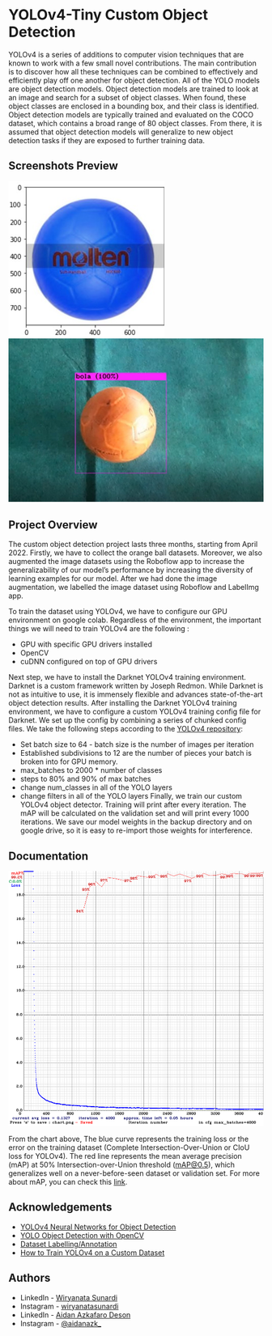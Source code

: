 # YOLOv4-Tiny Custom Object Detection

YOLOv4 is a series of additions to computer vision techniques that are known to work with a few small novel contributions. The main contribution is to discover how all these techniques can be combined to effectively and efficiently play off one another for object detection. All of the YOLO models are object detection models. Object detection models are trained to look at an image and search for a subset of object classes. When found, these object classes are enclosed in a bounding box, and their class is identified. Object detection models are typically trained and evaluated on the COCO dataset, which contains a broad range of 80 object classes. From there, it is assumed that object detection models will generalize to new object detection tasks if they are exposed to further training data.
## Screenshots Preview

![Screenshot Result](Test_Image/messageImage_1659175769546.jpg)
![Screenshot Result](Test_Image/messageImage_1659176482553.jpg)

## Project Overview

The custom object detection project lasts three months, starting from April 2022. Firstly, we have to collect the orange ball datasets. Moreover, we also augmented the image datasets using the Roboflow app to increase the generalizability of our model’s performance by increasing the diversity of learning examples for our model. After we had done the image augmentation, we labelled the image dataset using Roboflow and LabelImg app. 

To train the dataset using YOLOv4, we have to configure our GPU environment on google colab. Regardless of the environment, the important things we will need to train YOLOv4 are the following : 
- GPU with specific GPU drivers installed
- OpenCV
- cuDNN configured on top of GPU drivers

Next step, we have to install the Darknet YOLOv4 training environment. Darknet is a custom framework written by Joseph Redmon. While Darknet is not as intuitive to use, it is immensely flexible and advances state-of-the-art object detection results. After installing the Darknet YOLOv4 training environment, we have to configure a custom YOLOv4 training config file for Darknet. We set up the config by combining a series of chunked config files. We take the following steps according to the [YOLOv4 repository](https://github.com/AlexeyAB/darknet):
- Set batch size to 64 - batch size is the number of images per iteration
- Established subdivisions to 12 are the number of pieces your batch is broken into for GPU memory.
- max_batches to 2000 * number of classes
- steps to 80% and 90% of max batches
- change num_classes in all of the YOLO layers
- change filters in all of the YOLO layers
Finally, we train our custom YOLOv4 object detector. Training will print after every iteration. The mAP will be calculated on the validation set and will print every 1000 iterations. We save our model weights in the backup directory and on google drive, so it is easy to re-import those weights for interference. 


## Documentation

![chart_yolov4-tiny](Test_Image/chart_yolov4-tiny.png)

From the chart above, The blue curve represents the training loss or the error on the training dataset (Complete Intersection-Over-Union or CIoU loss for YOLOv4). The red line represents the mean average precision (mAP) at 50% Intersection-over-Union threshold (mAP@0.5), which generalizes well on a never-before-seen dataset or validation set. For more about mAP, you can check this [link](https://jonathan-hui.medium.com/map-mean-average-precision-for-object-detection-45c121a31173 ).



## Acknowledgements

 - [YOLOv4 Neural Networks for Object Detection](https://github.com/AlexeyAB/darknet)
 - [YOLO Object Detection with OpenCV](https://pyimagesearch.com/2018/11/12/yolo-object-detection-with-opencv/)
 - [Dataset Labelling/Annotation](https://medium.com/analytics-vidhya/image-dataset-labeling-annotation-bec3390eda2d)
 - [How to Train YOLOv4 on a Custom Dataset](https://blog.roboflow.com/training-yolov4-on-a-custom-dataset/)

## Authors

-  LinkedIn  - [Wiryanata Sunardi](https://www.github.com/wiryanatasunardi)
-  Instagram - [wiryanatasunardi](https://www.instagram.com/wiryanatasunardi/)
-  LinkedIn  - [Aidan Azkafaro Deson](https://www.linkedin.com/in/aidan-azkafaro-deson-0323221b7/)
-  Instagram - [@aidanazk_](https://www.instagram.com/aidanazk_/)
